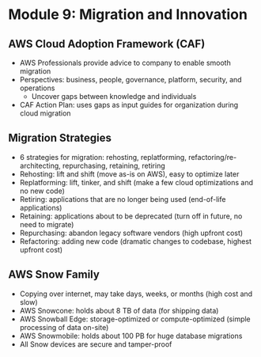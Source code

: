 # Module 9: Migration and Innovation

## AWS Cloud Adoption Framework (CAF)

- AWS Professionals provide advice to company to enable smooth migration
- Perspectives: business, people, governance, platform, security, and operations
  - Uncover gaps between knowledge and individuals
- CAF Action Plan: uses gaps as input guides for organization during cloud migration

## Migration Strategies

- 6 strategies for migration: rehosting, replatforming, refactoring/re-architecting, repurchasing, retaining, retiring
- Rehosting: lift and shift (move as-is on AWS), easy to optimize later
- Replatforming: lift, tinker, and shift (make a few cloud optimizations and no new code)
- Retiring: applications that are no longer being used (end-of-life applications)
- Retaining: applications about to be deprecated (turn off in future, no need to migrate)
- Repurchasing: abandon legacy software vendors (high upfront cost)
- Refactoring: adding new code (dramatic changes to codebase, highest upfront cost)

## AWS Snow Family

- Copying over internet, may take days, weeks, or months (high cost and slow)
- AWS Snowcone: holds about 8 TB of data (for shipping data)
- AWS Snowball Edge: storage-optimized or compute-optimized (simple processing of data on-site)
- AWS Snowmobile: holds about 100 PB for huge database migrations
- All Snow devices are secure and tamper-proof
